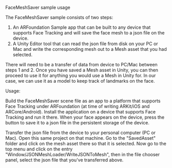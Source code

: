 FaceMeshSaver sample usage

The FaceMeshSaver sample consists of two steps: 
1. An ARFoundation Sample app that can be built to any device that supports Face Tracking and will save the face mesh to a json file on the device.
2. A Unity Editor tool that can read the json file from disk on your PC or Mac and write the corresponding mesh out to a Mesh asset that you had selected.

There will need to be a transfer of data from device to PC/Mac between steps 1 and 2.  Once you have saved a Mesh asset in Unity, you can then proceed to use it for anything you would use a Mesh in Unity for.  In our case, we can use it as a model to keep track of landmarks on the face.

Usage:

Build the FaceMeshSaver scene file as an app to a platform that supports Face Tracking under ARFoundation (at time of writing ARKit/iOS and ARCore/Android).  Install the application on a device that supports Face Tracking and run it there.  When your face appears on the device, press the button to save it to a json file in the persistent storage of the device.

Transfer the json file from the device to your personal computer (PC or Mac).  Open this same project on that machine.  Go to the "SavedAsset" folder and click on the mesh asset there so that it is selected.  Now go to the top menu and click on the entry "Window/JSONMeshLoader/WriteJSONToMesh", then in the file chooser panel, select the json file that you've transferred above.